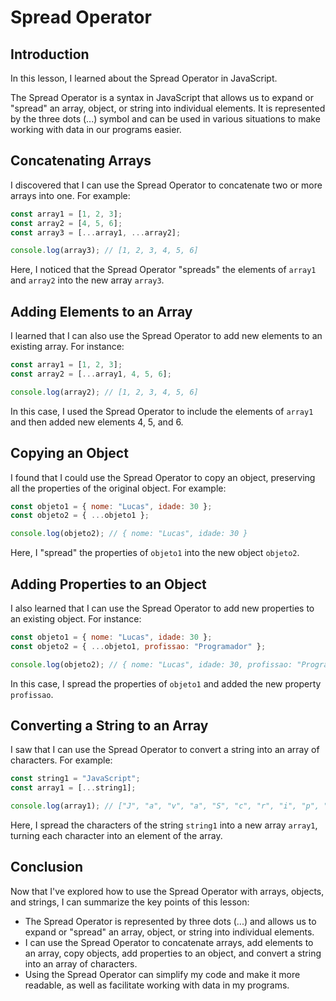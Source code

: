 # Spread Operator

## Introduction
In this lesson, I learned about the Spread Operator in JavaScript.

The Spread Operator is a syntax in JavaScript that allows us to expand or "spread" an array, object, or string into individual elements. It is represented by the three dots (...) symbol and can be used in various situations to make working with data in our programs easier.

## Concatenating Arrays
I discovered that I can use the Spread Operator to concatenate two or more arrays into one. For example:

```javascript
const array1 = [1, 2, 3];
const array2 = [4, 5, 6];
const array3 = [...array1, ...array2];

console.log(array3); // [1, 2, 3, 4, 5, 6]
```

Here, I noticed that the Spread Operator "spreads" the elements of `array1` and `array2` into the new array `array3`.

## Adding Elements to an Array
I learned that I can also use the Spread Operator to add new elements to an existing array. For instance:

```javascript
const array1 = [1, 2, 3];
const array2 = [...array1, 4, 5, 6];

console.log(array2); // [1, 2, 3, 4, 5, 6]
```

In this case, I used the Spread Operator to include the elements of `array1` and then added new elements 4, 5, and 6.

## Copying an Object
I found that I could use the Spread Operator to copy an object, preserving all the properties of the original object. For example:

```javascript
const objeto1 = { nome: "Lucas", idade: 30 };
const objeto2 = { ...objeto1 };

console.log(objeto2); // { nome: "Lucas", idade: 30 }
```

Here, I "spread" the properties of `objeto1` into the new object `objeto2`.

## Adding Properties to an Object
I also learned that I can use the Spread Operator to add new properties to an existing object. For instance:

```javascript
const objeto1 = { nome: "Lucas", idade: 30 };
const objeto2 = { ...objeto1, profissao: "Programador" };

console.log(objeto2); // { nome: "Lucas", idade: 30, profissao: "Programador" }
```

In this case, I spread the properties of `objeto1` and added the new property `profissao`.

## Converting a String to an Array
I saw that I can use the Spread Operator to convert a string into an array of characters. For example:

```javascript
const string1 = "JavaScript";
const array1 = [...string1];

console.log(array1); // ["J", "a", "v", "a", "S", "c", "r", "i", "p", "t"]
```

Here, I spread the characters of the string `string1` into a new array `array1`, turning each character into an element of the array.

## Conclusion
Now that I've explored how to use the Spread Operator with arrays, objects, and strings, I can summarize the key points of this lesson:

- The Spread Operator is represented by three dots (...) and allows us to expand or "spread" an array, object, or string into individual elements.
- I can use the Spread Operator to concatenate arrays, add elements to an array, copy objects, add properties to an object, and convert a string into an array of characters.
- Using the Spread Operator can simplify my code and make it more readable, as well as facilitate working with data in my programs.
